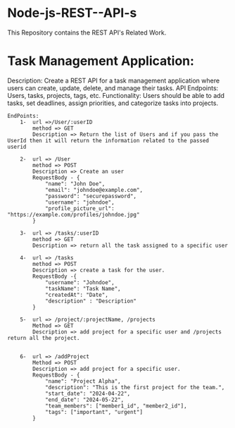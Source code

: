 # Node-js-REST--API-s
This Repository contains the REST API's Related Work.
<H1>Task Management Application:</H1>
<p>
    Description: Create a REST API for a task management application where users can create, update, delete, and manage their tasks.
    API Endpoints: Users, tasks, projects, tags, etc.
    Functionality: Users should be able to add tasks, set deadlines, assign priorities, and categorize tasks into projects.

    EndPoints:
        1-  url =>/User/:userID
            method => GET
            Description => Return the list of Users and if you pass the UserId then it will return the information related to the passed userid
        
        2-  url => /User
            method => POST
            Description => Create an user 
            RequestBody - {
                "name": "John Doe",
                "email": "johndoe@example.com",
                "password": "securepassword",
                "username": "johndoe",
                "profile_picture_url": "https://example.com/profiles/johndoe.jpg"
            }

        3-  url => /tasks/:userID
            method => GET
            Description => return all the task assigned to a specific user
        
        4-  url => /tasks
            method => POST
            Description => create a task for the user.
            RequestBody -{
                "username": "Johndoe",
                "taskName": "Task Name",
                "createdAt": "Date",
                "description" : "Description"
            }

        5-  url => /project/:projectName, /projects 
            Method => GET
            Description => add project for a specific user and /projects return all the project.


        6-  url => /addProject
            Method => POST
            Description => add project for a specific user.
            RequestBody - {
                "name": "Project Alpha",
                "description": "This is the first project for the team.",
                "start_date": "2024-04-22",
                "end_date": "2024-05-22",
                "team_members": ["member1_id", "member2_id"],
                "tags": ["important", "urgent"]
            }

</p>